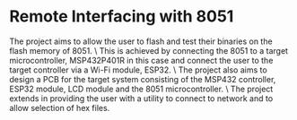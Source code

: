 # Remote Interfacing with 8051

The project aims to allow the user to flash and test their binaries on the flash memory of 8051. \\
This is achieved by connecting the 8051 to a target microcontroller, MSP432P401R in this case and connect the user to the target controller via a Wi-Fi module, ESP32. \\
The project also aims to design a PCB for the target system consisting of the MSP432 controller, ESP32 module, LCD module and the 8051 microcontroller. \\
The project extends in providing the user with a utility to connect to network and to allow selection of hex files.
